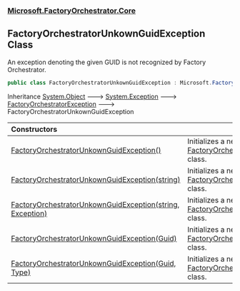 ### [Microsoft.FactoryOrchestrator.Core](Microsoft_FactoryOrchestrator_Core.md 'Microsoft.FactoryOrchestrator.Core')
## FactoryOrchestratorUnkownGuidException Class
An exception denoting the given GUID is not recognized by Factory Orchestrator.  
```csharp
public class FactoryOrchestratorUnkownGuidException : Microsoft.FactoryOrchestrator.Core.FactoryOrchestratorException
```

Inheritance [System.Object](https://docs.microsoft.com/en-us/dotnet/api/System.Object 'System.Object') &#129106; [System.Exception](https://docs.microsoft.com/en-us/dotnet/api/System.Exception 'System.Exception') &#129106; [FactoryOrchestratorException](FactoryOrchestratorException.md 'Microsoft.FactoryOrchestrator.Core.FactoryOrchestratorException') &#129106; FactoryOrchestratorUnkownGuidException  

| Constructors | |
| :--- | :--- |
| [FactoryOrchestratorUnkownGuidException()](FactoryOrchestratorUnkownGuidException_FactoryOrchestratorUnkownGuidException().md 'Microsoft.FactoryOrchestrator.Core.FactoryOrchestratorUnkownGuidException.FactoryOrchestratorUnkownGuidException()') | Initializes a new instance of the [FactoryOrchestratorUnkownGuidException](FactoryOrchestratorUnkownGuidException.md 'Microsoft.FactoryOrchestrator.Core.FactoryOrchestratorUnkownGuidException') class.<br/> |
| [FactoryOrchestratorUnkownGuidException(string)](FactoryOrchestratorUnkownGuidException_FactoryOrchestratorUnkownGuidException(string).md 'Microsoft.FactoryOrchestrator.Core.FactoryOrchestratorUnkownGuidException.FactoryOrchestratorUnkownGuidException(string)') | Initializes a new instance of the [FactoryOrchestratorUnkownGuidException](FactoryOrchestratorUnkownGuidException.md 'Microsoft.FactoryOrchestrator.Core.FactoryOrchestratorUnkownGuidException') class.<br/> |
| [FactoryOrchestratorUnkownGuidException(string, Exception)](FactoryOrchestratorUnkownGuidException_FactoryOrchestratorUnkownGuidException(string_Exception).md 'Microsoft.FactoryOrchestrator.Core.FactoryOrchestratorUnkownGuidException.FactoryOrchestratorUnkownGuidException(string, System.Exception)') | Initializes a new instance of the [FactoryOrchestratorUnkownGuidException](FactoryOrchestratorUnkownGuidException.md 'Microsoft.FactoryOrchestrator.Core.FactoryOrchestratorUnkownGuidException') class.<br/> |
| [FactoryOrchestratorUnkownGuidException(Guid)](FactoryOrchestratorUnkownGuidException_FactoryOrchestratorUnkownGuidException(Guid).md 'Microsoft.FactoryOrchestrator.Core.FactoryOrchestratorUnkownGuidException.FactoryOrchestratorUnkownGuidException(System.Guid)') | Initializes a new instance of the [FactoryOrchestratorUnkownGuidException](FactoryOrchestratorUnkownGuidException.md 'Microsoft.FactoryOrchestrator.Core.FactoryOrchestratorUnkownGuidException') class.<br/> |
| [FactoryOrchestratorUnkownGuidException(Guid, Type)](FactoryOrchestratorUnkownGuidException_FactoryOrchestratorUnkownGuidException(Guid_Type).md 'Microsoft.FactoryOrchestrator.Core.FactoryOrchestratorUnkownGuidException.FactoryOrchestratorUnkownGuidException(System.Guid, System.Type)') | Initializes a new instance of the [FactoryOrchestratorUnkownGuidException](FactoryOrchestratorUnkownGuidException.md 'Microsoft.FactoryOrchestrator.Core.FactoryOrchestratorUnkownGuidException') class.<br/> |
